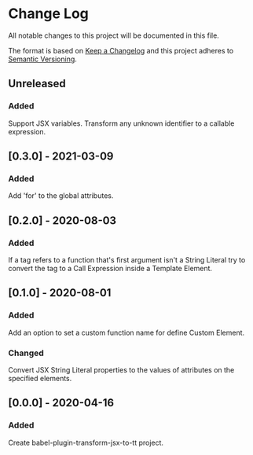 # Change Log

All notable changes to this project will be documented in this file.

The format is based on [Keep a Changelog](http://keepachangelog.com/)
and this project adheres to [Semantic Versioning](http://semver.org/).

<!-- ## [X.Y.Z] - YYYY-MM-DD -->

<!-- ### Added -->
<!-- ### Changed -->
<!-- ### Deprecated -->
<!-- ### Removed -->
<!-- ### Fixed -->
<!-- ### Security -->

<!-- ## Unreleased -->
## Unreleased

### Added
Support JSX variables.
Transform any unknown identifier to a callable expression.


## [0.3.0] - 2021-03-09

### Added
Add 'for' to the global attributes.


## [0.2.0] - 2020-08-03

### Added
If a tag refers to a function that's first argument isn't a String Literal try to convert the tag to a Call Expression inside a Template Element.

## [0.1.0] - 2020-08-01

### Added
Add an option to set a custom function name for define Custom Element.
### Changed
Convert JSX String Literal properties to the values of attributes on the specified elements.


## [0.0.0] - 2020-04-16

### Added
Create babel-plugin-transform-jsx-to-tt project.

